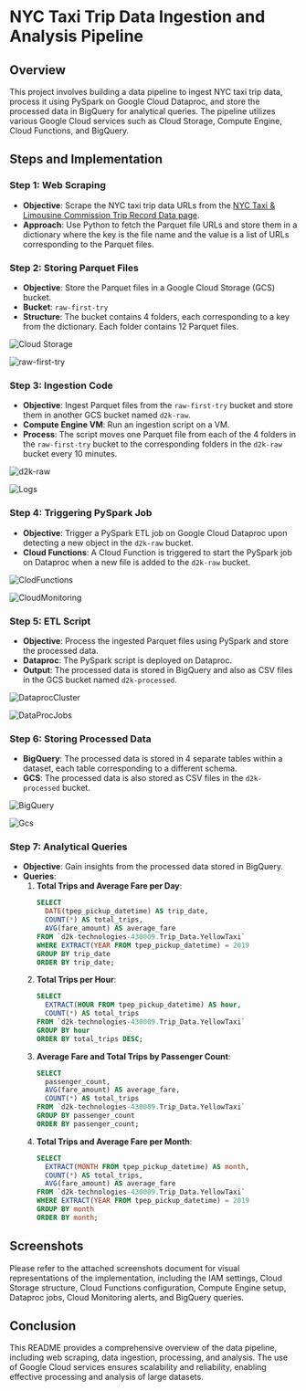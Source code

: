 # NYC Taxi Trip Data Ingestion and Analysis Pipeline

## Overview
This project involves building a data pipeline to ingest NYC taxi trip data, process it using PySpark on Google Cloud Dataproc, and store the processed data in BigQuery for analytical queries. The pipeline utilizes various Google Cloud services such as Cloud Storage, Compute Engine, Cloud Functions, and BigQuery.

## Steps and Implementation

### Step 1: Web Scraping
- **Objective**: Scrape the NYC taxi trip data URLs from the [NYC Taxi & Limousine Commission Trip Record Data page](https://www.nyc.gov/site/tlc/about/tlc-trip-record-data.page).
- **Approach**: Use Python to fetch the Parquet file URLs and store them in a dictionary where the key is the file name and the value is a list of URLs corresponding to the Parquet files.

### Step 2: Storing Parquet Files
- **Objective**: Store the Parquet files in a Google Cloud Storage (GCS) bucket.
- **Bucket**: `raw-first-try`
- **Structure**: The bucket contains 4 folders, each corresponding to a key from the dictionary. Each folder contains 12 Parquet files.

![Cloud Storage](https://github.com/user-attachments/assets/06893d0d-8549-44c8-9b6c-9fa4d0417efe)

![raw-first-try](https://github.com/user-attachments/assets/19726796-4820-4f64-80a0-f2a9794794b5)


### Step 3: Ingestion Code
- **Objective**: Ingest Parquet files from the `raw-first-try` bucket and store them in another GCS bucket named `d2k-raw`.
- **Compute Engine VM**: Run an ingestion script on a VM.
- **Process**: The script moves one Parquet file from each of the 4 folders in the `raw-first-try` bucket to the corresponding folders in the `d2k-raw` bucket every 10 minutes.

![d2k-raw](https://github.com/user-attachments/assets/079f3e15-a59d-48e2-a7a5-a327763244ef)

![Logs](https://github.com/user-attachments/assets/782aa153-a7ca-4c2d-b92c-b35b99da7b81)

### Step 4: Triggering PySpark Job
- **Objective**: Trigger a PySpark ETL job on Google Cloud Dataproc upon detecting a new object in the `d2k-raw` bucket.
- **Cloud Functions**: A Cloud Function is triggered to start the PySpark job on Dataproc when a new file is added to the `d2k-raw` bucket.

![ClodFunctions](https://github.com/user-attachments/assets/5f2341c9-24d0-4dd2-b545-bcb138202504)

![CloudMonitoring](https://github.com/user-attachments/assets/0edcd070-4af1-4508-bcf9-0b41820a127d)

### Step 5: ETL Script
- **Objective**: Process the ingested Parquet files using PySpark and store the processed data.
- **Dataproc**: The PySpark script is deployed on Dataproc.
- **Output**: The processed data is stored in BigQuery and also as CSV files in the GCS bucket named `d2k-processed`.

![DataprocCluster](https://github.com/user-attachments/assets/922bbb5e-f3e7-4ace-bbb3-5b0f94f29992)


![DataProcJobs](https://github.com/user-attachments/assets/96fc8455-1953-4ba9-a445-8ffa8aabca73)




### Step 6: Storing Processed Data
- **BigQuery**: The processed data is stored in 4 separate tables within a dataset, each table corresponding to a different schema.
- **GCS**: The processed data is also stored as CSV files in the `d2k-processed` bucket.

![BigQuery](https://github.com/user-attachments/assets/3e48dcf3-aba4-436b-b984-e27505e7d66a)

![Gcs](https://github.com/user-attachments/assets/ab5f04da-665e-4e69-9a9b-3d6819ad28a0)




### Step 7: Analytical Queries
- **Objective**: Gain insights from the processed data stored in BigQuery.
- **Queries**:
  1. **Total Trips and Average Fare per Day**:
     ```sql
     SELECT 
       DATE(tpep_pickup_datetime) AS trip_date,
       COUNT(*) AS total_trips,
       AVG(fare_amount) AS average_fare
     FROM `d2k-technologies-430009.Trip_Data.YellowTaxi`
     WHERE EXTRACT(YEAR FROM tpep_pickup_datetime) = 2019
     GROUP BY trip_date
     ORDER BY trip_date;
     ```
  2. **Total Trips per Hour**:
     ```sql
     SELECT
       EXTRACT(HOUR FROM tpep_pickup_datetime) AS hour,
       COUNT(*) AS total_trips
     FROM `d2k-technologies-430009.Trip_Data.YellowTaxi`
     GROUP BY hour
     ORDER BY total_trips DESC;
     ```
  3. **Average Fare and Total Trips by Passenger Count**:
     ```sql
     SELECT
       passenger_count,
       AVG(fare_amount) AS average_fare,
       COUNT(*) AS total_trips
     FROM `d2k-technologies-430009.Trip_Data.YellowTaxi`
     GROUP BY passenger_count
     ORDER BY passenger_count;
     ```
  4. **Total Trips and Average Fare per Month**:
     ```sql
     SELECT
       EXTRACT(MONTH FROM tpep_pickup_datetime) AS month,
       COUNT(*) AS total_trips,
       AVG(fare_amount) AS average_fare
     FROM `d2k-technologies-430009.Trip_Data.YellowTaxi`
     WHERE EXTRACT(YEAR FROM tpep_pickup_datetime) = 2019
     GROUP BY month
     ORDER BY month;
     ```

## Screenshots
Please refer to the attached screenshots document for visual representations of the implementation, including the IAM settings, Cloud Storage structure, Cloud Functions configuration, Compute Engine setup, Dataproc jobs, Cloud Monitoring alerts, and BigQuery queries.


## Conclusion
This README provides a comprehensive overview of the data pipeline, including web scraping, data ingestion, processing, and analysis. The use of Google Cloud services ensures scalability and reliability, enabling effective processing and analysis of large datasets.
